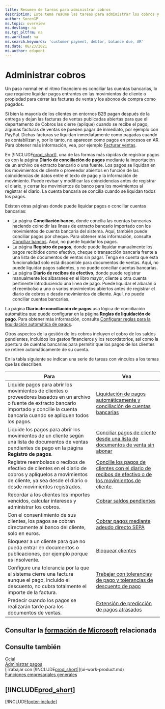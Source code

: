 ```yaml
---
title: Resumen de tareas para administrar cobros
description: Este tema resume las tareas para administrar los cobros y liquidar los pagos en los movimientos de cliente o proveedor.
author: SorenGP
ms.topic: overview
ms.devlang: na
ms.tgt_pltfrm: na
ms.workload: na
ms.search.keywords: 'customer payment, debtor, balance due, AR'
ms.date: 06/23/2021
ms.author: edupont
---
```

# <a name="managing-receivables" />Administrar cobros

Un paso normal en el ritmo financiero es conciliar las cuentas bancarias, lo que requiere liquidar pagos entrantes en las movimientos de cliente o propiedad para cerrar las facturas de venta y los abonos de compra como pagados.

Si bien la mayoría de los clientes en entornos B2B pagan después de la entrega y dejan las facturas de ventas publicadas abiertas para que el departamento de Cobros las cierre (aplique) cuando se recibe el pago, algunas facturas de ventas se pueden pagar de inmediato, por ejemplo con PayPal. Dichas facturas se liquidan inmediatamente como pagadas cuando se contabilizan y, por lo tanto, no aparecen como pagos en procesos en AR. Para obtener más información, vea, por ejemplo [Facturar ventas](sales-how-invoice-sales.md).  

En [!INCLUDE[prod_short](includes/prod_short.md)], una de las formas más rápidas de registrar pagos es con la página **Diario de conciliación de pagos** mediante la importación de un archivo de extracto bancario o una fuente. Los pagos se liquidan en los movimientos de cliente o proveedor abiertos en función de las coincidencias de datos entre el texto de pago y la información de movimiento. Puede revisar y modificar las coincidencias antes de registrar el diario, y cerrar los movimientos de banco para los movimientos al registrar el diario. La cuenta bancaria se concilia cuando se liquidan todos los pagos.

Existen otras páginas donde puede liquidar pagos o conciliar cuentas bancarias:

* La página **Conciliación banco**, donde concilia las cuentas bancarias haciendo coincidir las líneas de extracto bancario importado con los movimientos de cuenta bancaria del sistema. Aquí, también puede conciliar pagos por cheque. Para obtener más información, consulte [Conciliar bancos](bank-how-reconcile-bank-accounts-separately.md). Aquí, no puede liquidar los pagos.
* La página **Registro de pagos**, donde puede liquidar manualmente los pagos recibidos como efectivo, cheque o transacción bancaria frente a una lista de documentos de ventas sin pagar. Tenga en cuenta que esta funcionalidad solo está disponible para documentos de ventas. Aquí, no puede liquidar pagos salientes, y no puede conciliar cuentas bancarias.
* La página **Diario de recibos de efectivo**, donde puede registrar manualmente los albaranes en el libro mayor, cliente u otra cuenta pertinente introduciendo una línea de pago. Puede liquidar el albarán o el reembolso a uno o varios movimientos abiertos antes de registrar el diario de cobros o desde movimientos de cliente. Aquí, no puede conciliar cuentas bancarias.

La página **Diario de conciliación de pagos** usa lógica de conciliación automática que puede configurar en la página **Reglas de liquidación de pago**. Para obtener más información, consulte [Configurar reglas para la liquidación automática de pagos](receivables-how-set-up-payment-application-rules.md).  

Otros aspectos de la gestión de los cobros incluyen el cobro de los saldos pendientes, incluidos los gastos financieros y los recordatorios, así como la apertura de cuentas bancarias para permitir que los pagos de los clientes se retiren automáticamente de su cuenta.

En la tabla siguiente se indican una serie de tareas con vínculos a los temas que las describen.  

| Para | Vea |
| --- | --- |
| Liquide pagos para abrir los movimientos de clientes o proveedores basados en un archivo o fuente de extracto bancario importado y concilie la cuenta bancaria cuando se apliquen todos los pagos. |[Liquidación de pagos automáticamente y conciliación de cuentas bancarias](receivables-apply-payments-auto-reconcile-bank-accounts.md) |
| Liquide los pagos para abrir los movimientos de un cliente según una lista de documentos de ventas pendientes de pago en la página **Registro de pagos**. |[Conciliar pagos de cliente desde una lista de documentos de venta sin abonar](receivables-how-reconcile-customer-payments-list-unpaid-sales-documents.md) |
| Registre reembolsos o recibos de efectivo de clientes en el diario de cobros y aplíquelos a movimientos de cliente, ya sea desde el diario o desde movimientos registrados. |[Concilie los pagos de clientes con el diario de recibos de efectivo o de los movimientos de cliente.](receivables-how-apply-sales-transactions-manually.md) |
| Recordar a los clientes los importes vencidos, calcular intereses y administrar los cobros. |[Cobrar saldos pendientes](receivables-collect-outstanding-balances.md) |
|Con el consentimiento de sus clientes, los pagos se cobran directamente al banco del cliente, solo en euros.|[Cobrar pagos mediante adeudo directo SEPA](finance-collect-payments-with-sepa-direct-debit.md)|
|Bloquear a un cliente para que no pueda entrar en documentos o publicaciones, por ejemplo porque es insolvente.|[Bloquear clientes](receivables-how-block-customers.md)|
|Configure una tolerancia por la que el sistema cierre una factura aunque el pago, incluido el descuento, no cubra totalmente el importe de la factura.|[Trabajar con tolerancias de pago y tolerancias de descuento de pago](finance-payment-tolerance-and-payment-discount-tolerance.md)|
| Predecir cuando los pagos se realizarán tarde para los documentos de ventas. | [Extensión de predicción de pagos atrasados](ui-extensions-late-payment-prediction.md) |

## <a name="see-related-microsoft-trainingtrainingpathsprocess-customer-vendor-payments-dynamics--business-central" />Consultar la [formación de Microsoft](/training/paths/process-customer-vendor-payments-dynamics-365-business-central/) relacionada

## <a name="see-also" />Consulte también
[Ccial](sales-manage-sales.md)  
[Administrar pagos](payables-manage-payables.md)  
[Trabajar con [!INCLUDE[prod_short](includes/prod_short.md)]](ui-work-product.md)  
[Funciones empresariales generales](ui-across-business-areas.md)

## <a name="includeprodshortincludesfreetrialmdmd" />[!INCLUDE[prod_short](includes/free_trial_md.md)]


[!INCLUDE[footer-include](includes/footer-banner.md)]
